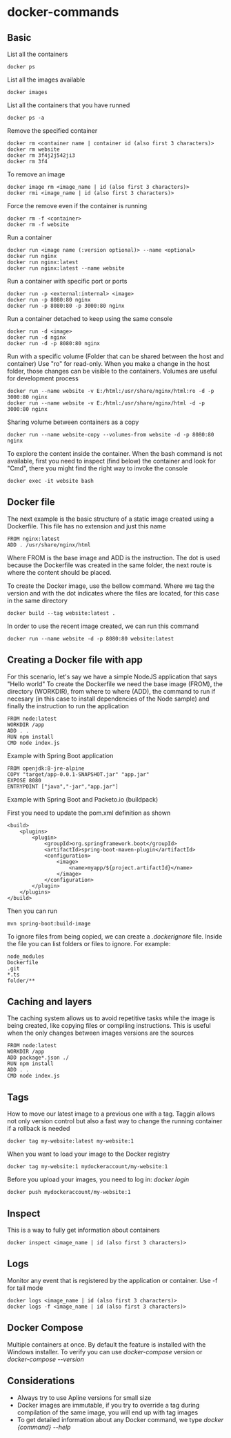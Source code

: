 # docker-commands

## Basic

List all the containers

    docker ps
    
List all the images available

    docker images

List all the containers that you have runned

    docker ps -a
    
Remove the specified container

    docker rm <container name | container id (also first 3 characters)>
    docker rm website
    docker rm 3f4j2j542ji3
    docker rm 3f4
    
To remove an image

    docker image rm <image_name | id (also first 3 characters)>
    docker rmi <image_name | id (also first 3 characters)>
    
Force the remove even if the container is running

    docker rm -f <container>
    docker rm -f website
  
Run a container

    docker run <image name (:version optional)> --name <optional>
    docker run nginx
    docker run nginx:latest
    docker run nginx:latest --name website
    
Run a container with specific port or ports

    docker run -p <external:internal> <image>
    docker run -p 8080:80 nginx
    docker run -p 8080:80 -p 3000:80 nginx
    
Run a container detached to keep using the same console

    docker run -d <image>
    docker run -d nginx
    docker run -d -p 8080:80 nginx
    
Run with a specific volume (Folder that can be shared between the host and container) Use "ro" for read-only.
When you make a change in the host folder, those changes can be visible to the containers.
Volumes are useful for development process

    docker run --name website -v E:/html:/usr/share/nginx/html:ro -d -p 3000:80 nginx
    docker run --name website -v E:/html:/usr/share/nginx/html -d -p 3000:80 nginx
    
Sharing volume between containers as a copy

    docker run --name website-copy --volumes-from website -d -p 8080:80 nginx
    
To explore the content inside the container. When the bash command is not available, first you need to inspect (find below) the container and look for "Cmd", there you might find the right way to invoke the console

    docker exec -it website bash
    
## Docker file

The next example is the basic structure of a static image created using a Dockerfile. This file has no extension and just this name

    FROM nginx:latest
    ADD . /usr/share/nginx/html
    
Where FROM is the base image and ADD is the instruction. The dot is used because the Dockerfile was created in the same folder, the next route is where the content should be placed.

To create the Docker image, use the bellow command. Where we tag the version and with the dot indicates where the files are located, for this case in the same directory

    docker build --tag website:latest .
    
In order to use the recent image created, we can run this command

    docker run --name website -d -p 8080:80 website:latest
    
## Creating a Docker file with app

For this scenario, let's say we have a simple NodeJS application that says "Hello world"
To create the Dockerfile we need the base image (FROM), the directory (WORKDIR), from where to where (ADD), the command to run if necesary (in this case to install dependencies of the Node sample) and finally the instruction to run the application

    FROM node:latest
    WORKDIR /app
    ADD . .
    RUN npm install
    CMD node index.js
    
Example with Spring Boot application

    FROM openjdk:8-jre-alpine
    COPY "target/app-0.0.1-SNAPSHOT.jar" "app.jar"
    EXPOSE 8080
    ENTRYPOINT ["java","-jar","app.jar"]
    
Example with Spring Boot and Packeto.io (buildpack)

First you need to update the pom.xml definition as shown

	<build>
		<plugins>
			<plugin>
				<groupId>org.springframework.boot</groupId>
				<artifactId>spring-boot-maven-plugin</artifactId>
				<configuration>
					<image>
						<name>myapp/${project.artifactId}</name>
					</image>
				</configuration>
			</plugin>
		</plugins>
	</build>
    
Then you can run 
 
    mvn spring-boot:build-image 

    
To ignore files from being copied, we can create a _.dockerignore_ file. Inside the file you can list folders or files to ignore. For example:

    node_modules
    Dockerfile
    .git
    *.ts
    folder/**

## Caching and layers

The caching system allows us to avoid repetitive tasks while the image is being created, like copying files or compiling instructions. This is useful when the only changes between images versions are the sources

    FROM node:latest
    WORKDIR /app
    ADD package*.json ./
    RUN npm install
    ADD . .
    CMD node index.js
    
## Tags

How to move our latest image to a previous one with a tag. 
Taggin allows not only version control but also a fast way to change the running container if a rollback is needed

    docker tag my-website:latest my-website:1
    
When you want to load your image to the Docker registry

    docker tag my-website:1 mydockeraccount/my-website:1
    
Before you upload your images, you need to log in: _docker login_

    docker push mydockeraccount/my-website:1

## Inspect

This is a way to fully get information about containers

    docker inspect <image_name | id (also first 3 characters)>

## Logs

Monitor any event that is registered by the application or container. Use -f for tail mode

    docker logs <image_name | id (also first 3 characters)>
    docker logs -f <image_name | id (also first 3 characters)>

## Docker Compose

Multiple containers at once. By default the feature is installed with the Windows installer.
To verify you can use _docker-compose_ version or _docker-compose --version_

## Considerations

- Always try to use Apline versions for small size
- Docker images are immutable, if you try to override a tag during compilation of the same image, you will end up with <none> tag images
- To get detailed information about any Docker command, we type *docker {command} --help*
